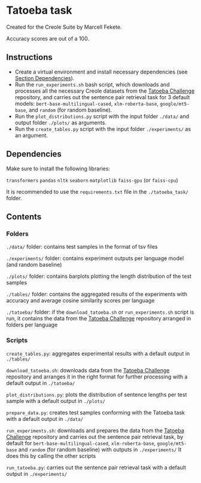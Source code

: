 # Tatoeba task

Created for the Creole Suite by Marcell Fekete.

Accuracy scores are out of a 100.

## Instructions

* Create a virtual environment and install necessary dependencies (see [Section Dependencies](#dependencies)).
* Run the `run_experiments.sh` bash script, which downloads and processes all the necessary Creole datasets from the [Tatoeba Challenge](https://github.com/Helsinki-NLP/Tatoeba-Challenge/blob/master/data/README.md) repository, and carries out the sentence pair retrieval task for 3 default models: `bert-base-multilingual-cased`, `xlm-roberta-base`, `google/mt5-base`, and `random` (for random baseline).
* Run the `plot_distributions.py` script with the input folder `./data/` and output folder `./plots/` as arguments.
* Run the `create_tables.py` script with the input folder `./experiments/` as an argument.

## Dependencies

Make sure to install the following libraries:

`transformers` `pandas` `nltk` `seaborn` `matplotlib` `faiss-gpu` (or `faiss-cpu`)

It is recommended to use the `requirements.txt` file in the `./tatoeba_task/` folder.

## Contents

### Folders

`./data/` folder: contains test samples in the format of tsv files

`./experiments/` folder: contains experiment outputs per language model (and random baseline)

`./plots/` folder: contains barplots plotting the length distribution of the test samples

`./tables/` folder: contains the aggregated results of the experiments with accuracy and average cosine similarity scores per language

`./tatoeba/` folder: if the `download_tatoeba.sh` or `run_experiments.sh` script is run, it contains the data from the [Tatoeba Challenge](https://github.com/Helsinki-NLP/Tatoeba-Challenge/blob/master/data/README.md) repository arranged in folders per language

### Scripts

`create_tables.py`: aggregates experimental results with a default output in `./tables/`

`download_tatoeba.sh`: downloads data from the [Tatoeba Challenge](https://github.com/Helsinki-NLP/Tatoeba-Challenge/blob/master/data/README.md) repository and arranges it in the right format for further processing with a default output in `./tatoeba/`

`plot_distributions.py`: plots the distribution of sentence lengths per test sample with a default output in `./plots/`

`prepare_data.py`: creates test samples conforming with the Tatoeba task with a default output in `./data/`

`run_experiments.sh`: downloads and prepares the data from the [Tatoeba Challenge](https://github.com/Helsinki-NLP/Tatoeba-Challenge/blob/master/data/README.md) repository and carries out the sentence pair retrieval task, by default for `bert-base-multilingual-cased`, `xlm-roberta-base`, `google/mt5-base` and `random` (for random baseline) with outputs in `./experiments/`
It does this by calling the other scripts

`run_tatoeba.py`: carries out the sentence pair retrieval task with a default output in `./experiments/`
